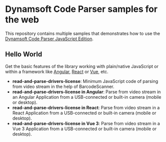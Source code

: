 # Dynamsoft Code Parser samples for the web

This repository contains multiple samples that demonstrates how to use the [Dynamsoft Code Parser JavaScript Edition](https://www.dynamsoft.com/code-parser/docs/introduction/?ver=latest).

## Hello World

Get the basic features of the library working with plain/native JavaScript or within a framework like [Angular](https://angular.io/), [React](https://reactjs.org/) or [Vue](https://vuejs.org/), etc.

* **read-and-parse-drivers-license**: Minimum JavaScript code of parsing from video stream in the help of BarcodeScanner. 
* **read-and-parse-drivers-license in Angular**: Parse from video stream in an Angular Application from a USB-connected or built-in camera (mobile or desktop).
* **read-and-parse-drivers-license in React**: Parse from video stream in a React Application from a USB-connected or built-in camera (mobile or desktop).
* **read-and-parse-drivers-license in Vue 3**: Parse from video stream in a Vue 3 Application from a USB-connected or built-in camera (mobile or desktop).